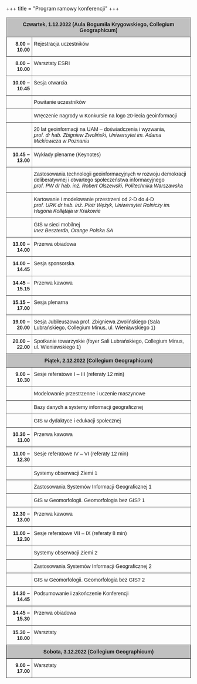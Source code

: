 +++
title = "Program ramowy konferencji"
+++

<style type="text/css">
.tg  {border-collapse:collapse;border-spacing:0;}
.tg td{border-color:black;border-style:solid;border-width:1px;font-family:Arial, sans-serif;font-size:14px;
  overflow:hidden;padding:10px 5px;word-break:normal;}
.tg th{border-color:black;border-style:solid;border-width:1px;font-family:Arial, sans-serif;font-size:14px;
  font-weight:normal;overflow:hidden;padding:10px 5px;word-break:normal;}
.tg .tg-bceo{border-color:#000000;font-weight:bold;text-align:right;vertical-align:top}
.tg .tg-zlqz{background-color:#c0c0c0;border-color:inherit;font-weight:bold;text-align:center;vertical-align:top}
.tg .tg-k7ar{background-color:#c0c0c0;border-color:#000000;font-weight:bold;text-align:center;vertical-align:top}
.tg .tg-73oq{border-color:#000000;text-align:left;vertical-align:top}
.tg .tg-6ic8{border-color:inherit;font-weight:bold;text-align:right;vertical-align:top}
.tg .tg-0pky{border-color:inherit;text-align:left;vertical-align:top}
</style>
<table class="tg">
<thead>
  <tr>
    <th class="tg-zlqz" colspan="2">Czwartek, 1.12.2022 (Aula Bogumiła Krygowskiego, Collegium Geographicum)</th>
  </tr>
</thead>
<tbody>
  <tr>
    <td class="tg-bceo">8.00 – 10.00</td>
    <td class="tg-73oq">Rejestracja uczestników </td>
  </tr>
  <tr>
    <td class="tg-6ic8">8.00 – 10.00</td>
    <td class="tg-0pky">Warsztaty ESRI </td>
  </tr>
  <tr>
    <td class="tg-6ic8">10.00 – 10.45</td>
    <td class="tg-0pky">Sesja otwarcia</td>
  </tr>
  <tr>
    <td class="tg-0pky"></td>
    <td class="tg-0pky">Powitanie uczestników</td>
  </tr>
  <tr>
    <td class="tg-0pky"></td>
    <td class="tg-0pky">Wręczenie nagrody w Konkursie na logo 20-lecia geoinformacji</td>
  </tr>
  <tr>
    <td class="tg-0pky"></td>
    <td class="tg-0pky">20 lat geoinformacji na UAM – doświadczenia i wyzwania, <br><span style="font-style:italic">prof. dr hab. Zbigniew Zwoliński, Uniwersytet im. Adama Mickiewicza w Poznaniu</span></td>
  </tr>
  <tr>
    <td class="tg-6ic8">10.45 – 13.00</td>
    <td class="tg-0pky">Wykłady plenarne (Keynotes)</td>
  </tr>
  <tr>
    <td class="tg-0pky"></td>
    <td class="tg-0pky">Zastosowania technologii geoinformacyjnych w rozwoju demokracji deliberatywnej i otwartego społeczeństwa informacyjnego<br><span style="font-style:italic">prof. PW dr hab. inż. Robert Olszewski, Politechnika Warszawska</span></td>
  </tr>
  <tr>
    <td class="tg-0pky"></td>
    <td class="tg-0pky">Kartowanie i modelowanie przestrzeni od 2-D do 4-D <br><span style="font-style:italic">prof. URK dr hab. inż. Piotr Wężyk, Uniwersytet Rolniczy im. Hugona Kołłątaja w Krakowie</span></td>
  </tr>
  <tr>
    <td class="tg-0pky"></td>
    <td class="tg-0pky">GIS w sieci mobilnej <br><span style="font-style:italic">Inez Beszterda, Orange Polska SA</span></td>
  </tr>
  <tr>
    <td class="tg-6ic8">13.00 – 14.00</td>
    <td class="tg-0pky">Przerwa obiadowa</td>
  </tr>
  <tr>
    <td class="tg-6ic8">14.00 – 14.45</td>
    <td class="tg-0pky">Sesja sponsorska</td>
  </tr>
  <tr>
    <td class="tg-6ic8">14.45 – 15.15</td>
    <td class="tg-0pky">Przerwa kawowa</td>
  </tr>
  <tr>
    <td class="tg-6ic8">15.15 – 17.00</td>
    <td class="tg-0pky">Sesja plenarna</td>
  </tr>
  <tr>
    <td class="tg-6ic8">19.00 – 20.00</td>
    <td class="tg-0pky">Sesja Jubileuszowa prof. Zbigniewa Zwolińskiego (Sala Lubrańskiego, Collegium Minus, ul. Wieniawskiego 1)</td>
  </tr>
  <tr>
    <td class="tg-6ic8">20.00 – 22.00</td>
    <td class="tg-0pky">Spotkanie towarzyskie (foyer Sali Lubrańskiego, Collegium Minus, ul. Wieniawskiego 1)</td>
  </tr>
  <tr>
    <td class="tg-zlqz" colspan="2">Piątek, 2.12.2022 (Collegium Geographicum)</td>
  </tr>
  <tr>
    <td class="tg-6ic8">9.00 – 10.30</td>
    <td class="tg-0pky">Sesje referatowe I – III (referaty 12 min)</td>
  </tr>
  <tr>
    <td class="tg-0pky"></td>
    <td class="tg-0pky">Modelowanie przestrzenne i uczenie maszynowe</td>
  </tr>
  <tr>
    <td class="tg-0pky"></td>
    <td class="tg-0pky">Bazy danych a systemy informacji geograficznej </td>
  </tr>
  <tr>
    <td class="tg-0pky"></td>
    <td class="tg-0pky">GIS w dydaktyce i edukacji społecznej </td>
  </tr>
  <tr>
    <td class="tg-6ic8">10.30 – 11.00</td>
    <td class="tg-0pky">Przerwa kawowa</td>
  </tr>
  <tr>
    <td class="tg-6ic8">11.00 – 12.30</td>
    <td class="tg-0pky">Sesje referatowe IV – VI (referaty 12 min)</td>
  </tr>
  <tr>
    <td class="tg-0pky"></td>
    <td class="tg-0pky">Systemy obserwacji Ziemi 1</td>
  </tr>
  <tr>
    <td class="tg-0pky"></td>
    <td class="tg-0pky">Zastosowania Systemów Informacji Geograficznej 1</td>
  </tr>
  <tr>
    <td class="tg-0pky"></td>
    <td class="tg-0pky">GIS w Geomorfologii. Geomorfologia bez GIS? 1</td>
  </tr>
  <tr>
    <td class="tg-6ic8">12.30 – 13.00</td>
    <td class="tg-0pky">Przerwa kawowa</td>
  </tr>
  <tr>
    <td class="tg-6ic8">11.00 – 12.30</td>
    <td class="tg-0pky">Sesje referatowe VII – IX (referaty 8 min)</td>
  </tr>
  <tr>
    <td class="tg-6ic8"></td>
    <td class="tg-0pky">Systemy obserwacji Ziemi 2</td>
  </tr>
  <tr>
    <td class="tg-6ic8"></td>
    <td class="tg-0pky">Zastosowania Systemów Informacji Geograficznej 2</td>
  </tr>
  <tr>
    <td class="tg-6ic8"></td>
    <td class="tg-0pky">GIS w Geomorfologii. Geomorfologia bez GIS? 2</td>
  </tr>
  <tr>
    <td class="tg-6ic8">14.30 – 14.45</td>
    <td class="tg-0pky">Podsumowanie i zakończenie Konferencji</td>
  </tr>
  <tr>
    <td class="tg-6ic8">14.45 – 15.30 </td>
    <td class="tg-0pky">Przerwa obiadowa</td>
  </tr>
  <tr>
    <td class="tg-6ic8">15.30 – 18.00 </td>
    <td class="tg-0pky">Warsztaty</td>
  </tr>
  <tr>
    <td class="tg-k7ar" colspan="2">Sobota, 3.12.2022 (Collegium Geographicum)</td>
  </tr>
  <tr>
    <td class="tg-bceo">9.00 – 17.00</td>
    <td class="tg-73oq">Warsztaty</td>
  </tr>
</tbody>
</table>
